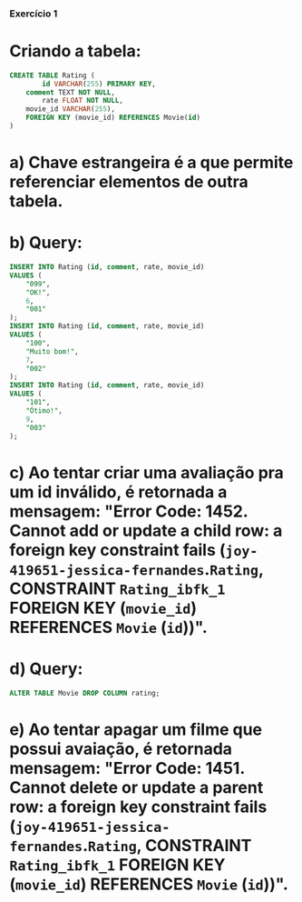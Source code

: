 ### Exercício 1 ###

# Criando a tabela:
```sql
CREATE TABLE Rating (
		id VARCHAR(255) PRIMARY KEY,
    comment TEXT NOT NULL,
		rate FLOAT NOT NULL,
    movie_id VARCHAR(255),
    FOREIGN KEY (movie_id) REFERENCES Movie(id)
)
```

# a) Chave estrangeira é a que permite referenciar elementos de outra tabela.


# b) Query:
```sql
INSERT INTO Rating (id, comment, rate, movie_id) 
VALUES (
	"099",
    "OK!",
    6,
	"001"
);
INSERT INTO Rating (id, comment, rate, movie_id) 
VALUES (
	"100",
    "Muito bom!",
    7,
	"002"
);
INSERT INTO Rating (id, comment, rate, movie_id) 
VALUES (
	"101",
    "Ótimo!",
    9,
	"003"
);
```

# c) Ao tentar criar uma avaliação pra um id inválido, é retornada a mensagem: "Error Code: 1452. Cannot add or update a child row: a foreign key constraint fails (`joy-419651-jessica-fernandes`.`Rating`, CONSTRAINT `Rating_ibfk_1` FOREIGN KEY (`movie_id`) REFERENCES `Movie` (`id`))".

# d) Query:
```sql
ALTER TABLE Movie DROP COLUMN rating;
```

# e) Ao tentar apagar um filme que possui avaiação, é retornada mensagem: "Error Code: 1451. Cannot delete or update a parent row: a foreign key constraint fails (`joy-419651-jessica-fernandes`.`Rating`, CONSTRAINT `Rating_ibfk_1` FOREIGN KEY (`movie_id`) REFERENCES `Movie` (`id`))".

